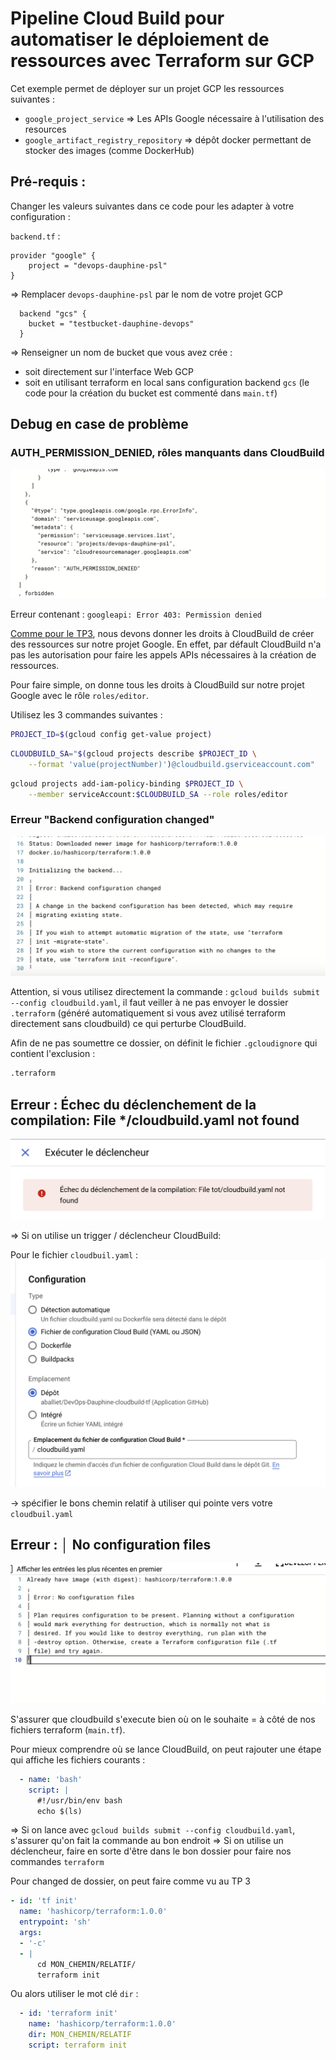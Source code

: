 # Pipeline Cloud Build pour automatiser le déploiement de ressources avec Terraform sur GCP

Cet exemple permet de déployer sur un projet GCP les ressources suivantes :
- `google_project_service` => Les APIs Google nécessaire à l'utilisation des resources
- `google_artifact_registry_repository` => dépôt docker permettant de stocker des images (comme DockerHub)

## Pré-requis :
Changer les valeurs suivantes dans ce code pour les adapter à votre configuration :

`backend.tf` :


```hcl
provider "google" {
    project = "devops-dauphine-psl"
}
```

=> Remplacer `devops-dauphine-psl` par le nom de votre projet GCP

```hcl
  backend "gcs" {
    bucket = "testbucket-dauphine-devops"
  }
```

=> Renseigner un nom de bucket que vous avez crée :
  - soit directement sur l'interface Web GCP
  - soit en utilisant terraform en local sans configuration backend `gcs` (le code pour la création du bucket est commenté dans `main.tf`)

## Debug en case de problème

### AUTH_PERMISSION_DENIED, rôles manquants dans CloudBuild

![error_permission_denied](./images/error_permission_denied.png)

Erreur contenant : `googleapi: Error 403: Permission denied`

[Comme pour le TP3](https://cloud.google.com/docs/terraform/resource-management/managing-infrastructure-as-code?hl=fr#granting_permissions_to_your_cloud_build_service_account), nous devons donner les droits à CloudBuild de créer des ressources sur notre projet Google.
En effet, par défault CloudBuild n'a pas les autorisation pour faire les appels APIs nécessaires à la création de ressources.


Pour faire simple, on donne tous les droits à CloudBuild sur notre projet Google avec le rôle `roles/editor`.

Utilisez les 3 commandes suivantes :

```bash
PROJECT_ID=$(gcloud config get-value project)
```

```bash
CLOUDBUILD_SA="$(gcloud projects describe $PROJECT_ID \
    --format 'value(projectNumber)')@cloudbuild.gserviceaccount.com"
```

```bash
gcloud projects add-iam-policy-binding $PROJECT_ID \
    --member serviceAccount:$CLOUDBUILD_SA --role roles/editor
```

### Erreur "Backend configuration changed"

![error_config_changed](images/error_backend_configuration_changed.png)

Attention, si vous utilisez directement la commande : `gcloud builds submit --config cloudbuild.yaml`, il faut veiller à ne pas envoyer le dossier `.terraform` (généré automatiquement si vous avez utilisé terraform directement sans cloudbuild) ce qui perturbe CloudBuild.

Afin de ne pas soumettre ce dossier, on définit le fichier `.gcloudignore` qui contient l'exclusion :

```bash
.terraform
```

## Erreur : Échec du déclenchement de la compilation: File */cloudbuild.yaml not found

![error_no_config_cloudbuild](./images/cloudbuild_config_not_found.png)

=> Si on utilise un trigger / déclencheur CloudBuild:

Pour le fichier `cloudbuil.yaml` :
![cloudbuild_path](images/cloubuild_file_path.png)

-> spécifier le bons chemin relatif à utiliser qui pointe vers votre `cloudbuil.yaml`

## Erreur : │ No configuration files

![error_no_config_files](images/error_no_configuration_files.png)

S'assurer que cloudbuild s'execute bien où on le souhaite = à côté de nos fichiers terraform (`main.tf`).

Pour mieux comprendre où se lance CloudBuild, on peut rajouter une étape qui affiche les fichiers courants :

```YAML
  - name: 'bash'
    script: |
      #!/usr/bin/env bash
      echo $(ls)
```

=> Si on lance avec `gcloud builds submit --config cloudbuild.yaml`, s'assurer qu'on fait la commande au bon endroit
=> Si on utilise un déclencheur, faire en sorte d'être dans le bon dossier pour faire nos commandes `terraform`

Pour changed de dossier, on peut faire comme vu au TP 3

```YAML
- id: 'tf init'
  name: 'hashicorp/terraform:1.0.0'
  entrypoint: 'sh'
  args:
  - '-c'
  - |
      cd MON_CHEMIN/RELATIF/
      terraform init
```

Ou alors utiliser le mot clé `dir` :

```YAML
  - id: 'terraform init'
    name: 'hashicorp/terraform:1.0.0'
    dir: MON_CHEMIN/RELATIF
    script: terraform init
```